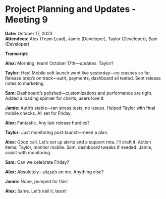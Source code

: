 # Project Planning and Updates - Meeting 9

**Date:** October 17, 2023  
**Attendees:** Alex (Team Lead), Jamie (Developer), Taylor (Developer), Sam (Developer)

**Transcript:**

**Alex:** Morning, team! October 17th—updates. Taylor?

**Taylor:** Hey! Mobile soft launch went live yesterday—no crashes so far. Release prep’s on track—auth, payments, dashboard all tested. Sent release notes to marketing.

**Sam:** Dashboard’s polished—customizations and performance are tight. Added a loading spinner for charts; users love it.

**Jamie:** Auth’s stable—ran stress tests, no issues. Helped Taylor with final mobile checks. All set for Friday.

**Alex:** Fantastic. Any last release hurdles?

**Taylor:** Just monitoring post-launch—need a plan.

**Alex:** Good call. Let’s set up alerts and a support rota. I’ll draft it. Action items: Taylor, monitor mobile. Sam, dashboard tweaks if needed. Jamie, assist with monitoring.

**Sam:** Can we celebrate Friday?

**Alex:** Absolutely—pizza’s on me. Anything else?

**Jamie:** Nope, pumped for this!

**Alex:** Same. Let’s nail it, team!